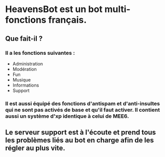 # HeavensBot est un bot multi-fonctions français.
## Que fait-il ?
### Il a les fonctions suivantes :
- Administration
- Modération
- Fun
- Musique
- Informations
- Support

### Il est aussi équipé des fonctions d'antispam et d'anti-insultes qui ne sont pas activés de base et qu'il faut activer. Il contient aussi un système d'xp identique à celui de MEE6.

## Le serveur support est à l'écoute et prend tous les problèmes liés au bot en charge afin de les régler au plus vite.
